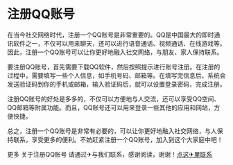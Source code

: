 # 注册QQ账号

在当今社交网络时代，注册一个QQ账号是非常重要的。QQ是中国最大的即时通讯软件之一，不仅可以用来聊天，还可以进行语音通话、视频通话、在线游戏等。因此，注册一个QQ账号可以让你更好地融入社交网络，与朋友、家人保持联系。

要注册QQ账号，首先需要下载QQ软件，然后按照提示进行账号注册。在注册的过程中，需要填写一些个人信息，如手机号码、邮箱等。在填写完信息后，系统会发送验证码到你的手机或邮箱，输入验证码后，就可以设置登录密码，完成注册。

注册QQ账号的好处是多多的，不仅可以方便地与人交流，还可以享受QQ空间、QQ邮箱等附属功能。而且，QQ账号还可以用来登录一些其他的应用和网站，方便快捷。

总之，注册一个QQ账号是非常有必要的，可以让你更好地融入社交网络，与人保持联系，享受更多的便利。不妨赶紧注册一个QQ账号，加入到这个大家庭中吧！

更多 关于注册QQ账号 请通过✈与我们联系，感谢阅读，谢谢！[点这✈里联系](https://1.k02.cc)